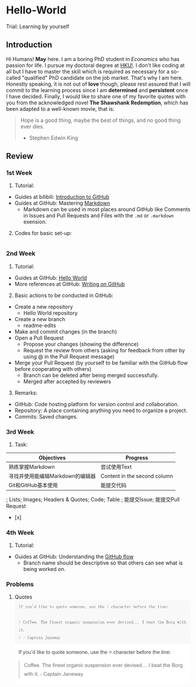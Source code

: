 # Hello-World
Trial: Learning by yourself

## Introduction
Hi Humans!
**May** here. I am a boring PhD student in *Economics* who has passion for life. I pursue my doctoral degree at [HKU!](https://www.hku.hk/). 
I don't like coding at all but I have to master the skill which is required as necessary for a so-called "qualified" PhD candidate on the job market. That's why I am here. Honestly speaking, it is not out of **love** though,  please rest assured that I will commit to the learning process since I am **determined** and **persistent** once I have decided. Finally, I would like to share one of my favorite quotes with you from the acknowledged novel **The Shawshank Redemption**, which has been adapted to a well-known movie, that is:

> Hope is a good thing, maybe the best of things, and no good thing ever dies.
> - Stephen Edwin King

## Review
### 1st Week
1. Tutorial:
* Guides at bilibili: [Introduction to GitHub](https://www.bilibili.com/video/av24441039)
* Guides at GitHub: Mastering [Markdown](https://guides.github.com/features/mastering-markdown/)
  * Markdown can be used in most places around GitHub like Comments in Issues and Pull Requests and Files with the `.md` or `.markdown` exension.  

2. Codes for basic set-up:
```javascript

```



### 2nd Week 
1. Tutorial: 
* Guides at GitHub: [Hello World](https://guides.github.com/activities/hello-world/)
* More references at GitHub: [Writing on GitHub](https://help.github.com/en/github/writing-on-github)

2. Basic actions to be conducted in GitHub:
* Create a new repository
  * Hello World repository
* Create a new branch
  * readme-edits
* Make and commit changes (in the branch)
* Open a Pull Request
  * Propose your changes (showing the difference)
  * Request the review from others (asking for feedback from other by using @ in the Pull Request message)
* Merge your Pull Request (by yourself to be familiar with the GitHub flow before cooperating with others)
  * Branch can be deleted after being merged successfully.
  * Merged after accepted by reviewers
 
3. Remarks:
* GitHub: Code hosting platform for version control and collaboration.
* Repository: A place containing anything you need to organize a project.
* Commits: Saved changes.

### 3rd Week
1. Task:

Objectives   | Progress
------------ | -------------
熟练掌握Markdown | 尝试使用Text
寻找并使用能编辑Markdown的编辑器 | Content in the second column
Git和GitHub基本使用 | 能提交代码

; Lists; Images; Headers & Quotes; Code; Table
; 能提交Issue; 能提交Pull Request
- [x] 
### 4th Week
1. Tutorial: 
* Guides at GitHub: Understanding the [GitHub flow](https://guides.github.com/introduction/flow/)
  * Branch name should be descriptive so that others can see what is being worked on.

### Problems
1. Quotes
![Quotes1](https://github.com/yuewumay/hello-world/blob/master/Quotes1.png)
![Quotes2](https://github.com/yuewumay/hello-world/blob/master/Quotes2.png)
